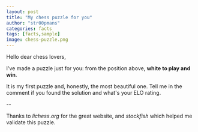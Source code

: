 ```yaml
---
layout: post
title: "My chess puzzle for you"
author: "str00pmans"
categories: facts
tags: [facts,sample]
image: chess-puzzle.png
---
```


Hello dear chess lovers,

I've made a puzzle just for you: from the position above, **white to play and win**.

It is my first puzzle and, honestly, the most beautiful one. Tell me in the comment if you found the solution and what's your ELO rating.

--

Thanks to *lichess.org* for the great website, and *stockfish* which helped me validate this puzzle.

